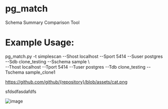 # pg_match
Schema Summary Comparison Tool
# Example Usage:
pg_match.py -t simplescan --Shost localhost --Sport 5414 --Suser postgres --Sdb clone_testing --Sschema sample \\ <br/>
--Thost localhost --Tport 5414 --Tuser postgres --Tdb clone_testing --Tschema sample_clone1

[https://github.com/github/{repository}/blob/assets/cat.png ](https://github.com/MichaelDBA/pg_match/blob/main/Screen%20Shot.png)

sfdsdfasdafdfs


![image](https://user-images.githubusercontent.com/12436545/187948655-a1717907-646a-4464-8756-561f5f23e830.png)
